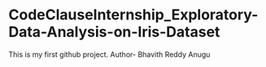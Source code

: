 # CodeClauseInternship_Exploratory-Data-Analysis-on-Iris-Dataset
This is my first github project.
Author- Bhavith Reddy Anugu
